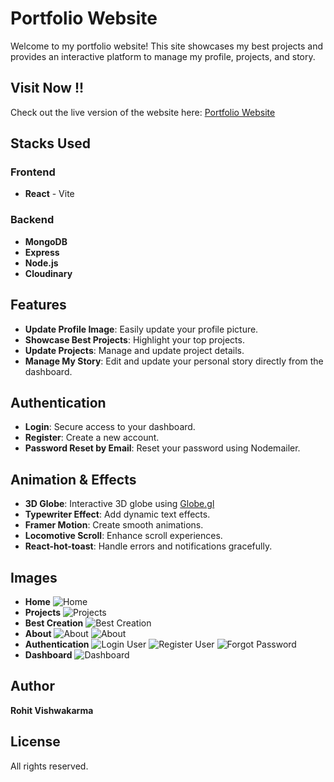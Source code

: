 # Portfolio Website

Welcome to my portfolio website! This site showcases my best projects and provides an interactive platform to manage my profile, projects, and story.

## Visit Now !!

Check out the live version of the website here: [Portfolio Website](https://your-live-link.com)

## Stacks Used

### Frontend

- **React** - Vite

### Backend

- **MongoDB**
- **Express**
- **Node.js**
- **Cloudinary**

## Features

- **Update Profile Image**: Easily update your profile picture.
- **Showcase Best Projects**: Highlight your top projects.
- **Update Projects**: Manage and update project details.
- **Manage My Story**: Edit and update your personal story directly from the dashboard.

## Authentication

- **Login**: Secure access to your dashboard.
- **Register**: Create a new account.
- **Password Reset by Email**: Reset your password using Nodemailer.

## Animation & Effects

- **3D Globe**: Interactive 3D globe using [Globe.gl](https://globe.gl/)
- **Typewriter Effect**: Add dynamic text effects.
- **Framer Motion**: Create smooth animations.
- **Locomotive Scroll**: Enhance scroll experiences.
- **React-hot-toast**: Handle errors and notifications gracefully.

## Images

- **Home**
  ![Home](https://res.cloudinary.com/rohitcloudinary/image/upload/v1723586604/My%20Portfolio%20Website%20Assets/slqpigmnfsllkah9zkev.png)
- **Projects**
  ![Projects](https://res.cloudinary.com/rohitcloudinary/image/upload/v1723586604/My%20Portfolio%20Website%20Assets/zxbatrkeancmhdpg9wwl.png)
- **Best Creation**
  ![Best Creation](https://res.cloudinary.com/rohitcloudinary/image/upload/v1723586606/My%20Portfolio%20Website%20Assets/etj5jyemizzasiuynsih.png)
- **About**
  ![About](https://res.cloudinary.com/rohitcloudinary/image/upload/v1723586605/My%20Portfolio%20Website%20Assets/dd0bkfxazcgfuq3psep5.png)
  ![About](https://res.cloudinary.com/rohitcloudinary/image/upload/v1723586606/My%20Portfolio%20Website%20Assets/rfkudpqnel7gllwgrlin.png)
- **Authentication**
  ![Login User](https://res.cloudinary.com/rohitcloudinary/image/upload/v1723586604/My%20Portfolio%20Website%20Assets/dwekvsobwrhshir5ghef.png)
  ![Register User](https://res.cloudinary.com/rohitcloudinary/image/upload/v1723586604/My%20Portfolio%20Website%20Assets/uygpceyfqeantzhmpzzj.png)
  ![Forgot Password](https://res.cloudinary.com/rohitcloudinary/image/upload/v1723586605/My%20Portfolio%20Website%20Assets/dzxkiwauxvvxm9j6mxxh.png)
- **Dashboard**
  ![Dashboard](https://res.cloudinary.com/rohitcloudinary/image/upload/v1723586604/My%20Portfolio%20Website%20Assets/au5c4ogqg8mvxqfywf4m.png)

## Author

**Rohit Vishwakarma**

## License

All rights reserved.
